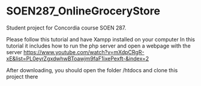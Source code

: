 # SOEN287_OnlineGroceryStore
Student project for Concordia course SOEN 287.

Please follow this tutorial and have Xampp installed on your computer
In this tutorial it includes how to run the php server and open a webpage with the server
https://www.youtube.com/watch?v=mXdpCRgR-xE&list=PL0eyrZgxdwhwBToawjm9faF1ixePexft-&index=2

After downloading, you should open the folder /htdocs and clone this project there
